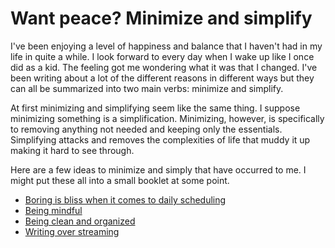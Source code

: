 # Want peace? Minimize and simplify

I've been enjoying a level of happiness and balance that I haven't had in my life in quite a while. I look forward to every day when I wake up like I once did as a kid. The feeling got me wondering what it was that I changed. I've been writing about a lot of the different reasons in different ways but they can all be summarized into two main verbs: minimize and simplify.

At first minimizing and simplifying seem like the same thing. I suppose minimizing something is a simplification. Minimizing, however, is specifically to removing anything not needed and keeping only the essentials. Simplifying attacks and removes the complexities of life that muddy it up making it hard to see through.

Here are a few ideas to minimize and simply that have occurred to me. I might put these all into a small booklet at some point.

* [Boring is bliss when it comes to daily scheduling](../2106)
* [Being mindful](../2107)
* [Being clean and organized](../2108)
* [Writing over streaming](../2109)
